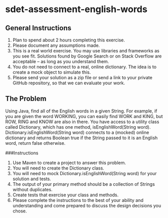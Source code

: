 # sdet-assessment-english-words

## General Instructions
1.	Plan to spend about 2 hours completing this exercise.
2.	Please document any assumptions made.
3.	This is a real world exercise.  You may use libraries and frameworks as you see fit.  Solutions found by Google Search or on Stack Overflow are acceptable – as long as you understand them.
4.	You do not need to connect to a real, online dictionary.  The idea is to create a mock object to simulate this.
5.	Please send your solution as a zip file or send a link to your private GitHub repository, so that we can evaluate your work.

## The Problem
Using Java, find all of the English words in a given String.  For example, if you are given the word WORKING, you can easily find WORK and KING, but ROW, RING and KNOW are also in there.  You have access to a utility class called Dictionary, which has one method, isEnglishWord(String word).  Dictionary.isEnglishWord(String word) connects to a (mocked) online dictionary and returns Boolean true if the String passed to it is an English word, return false otherwise.

###Instructions
1.	Use Maven to create a project to answer this problem.
2.	You will need to create the Dictionary class.
3.	You will need to mock Dictionary.isEnglishWord(String word) for your solution and tests.
4.	The output of your primary method should be a collection of Strings without duplicates.
5.	Create tests that exercise your class and methods.
6.	Please complete the instructions to the best of your ability and understanding and come prepared to discuss the design decisions you chose.

